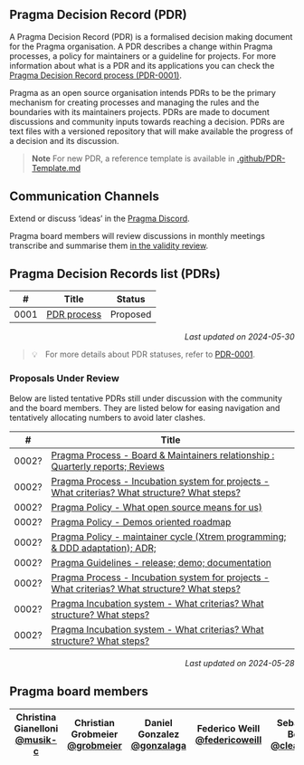 ## Pragma Decision Record (PDR)

A Pragma Decision Record (PDR) is a formalised decision making document for the Pragma organisation. A PDR describes a change within Pragma processes, a policy for maintainers or a guideline for projects. For more information about what is a PDR and its applications you can check the [Pragma Decision Record process (PDR-0001)](./PDR-0001-Process).

Pragma as an open source organisation intends PDRs to be the primary mechanism for creating processes and managing the rules and the boundaries with its maintainers projects. PDRs are made to document discussions and community inputs towards reaching a decision. PDRs are text files with a versioned repository that will make available the progress of a decision and its discussion.

> **Note** For new PDR, a reference template is available in [.github/PDR-Template.md](.github/PDR-TEMPLATE.md)

## Communication Channels

Extend or discuss ‘ideas’ in the [Pragma Discord](https://discord.gg/fUyPWjBcKE).

Pragma board members will review discussions in monthly meetings transcribe and summarise them [in the validity review](.validityreview/).

## Pragma Decision Records list (PDRs)

| #    | Title | Status |
| ---- | --- | --- |
| 0001 | [PDR process](./PDR_0001-Process/) | Proposed |

<p align="right"><i>Last updated on 2024-05-30</i></p>

> 💡 For more details about PDR statuses, refer to [PDR-0001](./PDR-0001-Process/).

### Proposals Under Review

Below are listed tentative PDRs still under discussion with the community and the board members. They are listed below for easing navigation and tentatively allocating numbers to avoid later clashes.

| #     | Title |
| ----- | --- |
| 0002? | [Pragma Process - Board & Maintainers relationship : Quarterly reports; Reviews](https://github.com/pragma-org/PDRs/pulls) |
| 0002? | [Pragma Process - Incubation system for projects - What criterias? What structure? What steps?](https://github.com/pragma-org/PDRs/pulls) |
| 0002? | [Pragma Policy - What open source means for us)](https://github.com/pragma-org/PDRs/pulls) |
| 0002? | [Pragma Policy - Demos oriented roadmap](https://github.com/pragma-org/PDRs/pulls) |
| 0002? | [Pragma Policy - maintainer cycle (Xtrem programming; & DDD adaptation); ADR;](https://github.com/pragma-org/PDRs/pulls) |
| 0002? | [Pragma Guidelines - release; demo; documentation](https://github.com/pragma-org/PDRs/pulls) |
| 0002? | [Pragma Process - Incubation system for projects - What criterias? What structure? What steps?](https://github.com/pragma-org/PDRs/pulls) |
| 0002? | [Pragma Incubation system - What criterias? What structure? What steps?](https://github.com/pragma-org/PDRs/pulls) |
| 0002? | [Pragma Incubation system - What criterias? What structure? What steps?](https://github.com/pragma-org/PDRs/pulls) |

<p align="right"><i>Last updated on 2024-05-28</i></p>

## Pragma board members

| Christina Gianelloni <br/> [@musik-c][] | Christian Grobmeier <br/> [@grobmeier][] |Daniel Gonzalez <br/> [@gonzalaga][] |  Federico Weill <br/> [@federicoweill][] | Sebastian Bode <br/> [@cleanerm5][] |
| ---                               | ---                                           | ---                            | ---                            | ---                             |

[@musik-c]: https://github.com/musik-c
[@grobmeier]: https://github.com/grobmeier
[@federicoweill]: https://github.com/federicoweill
[@gonzalaga]: https://github.com/gonzalaga
[@cleanerm5]: https://github.com/cleanerm5
